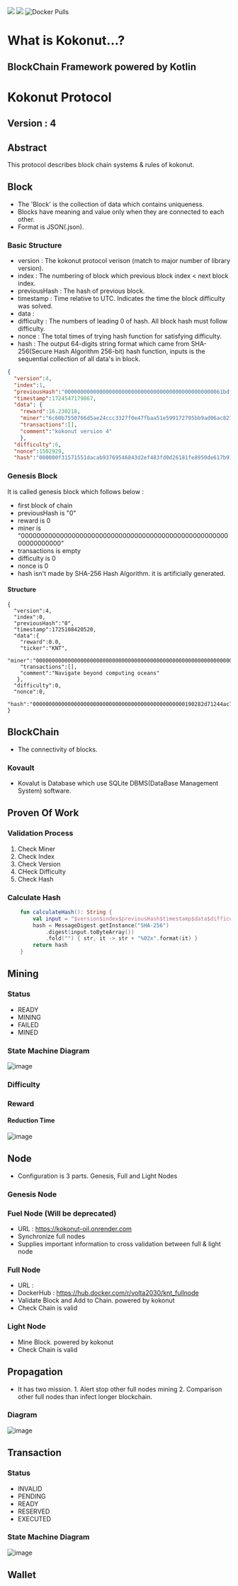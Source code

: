 [![](https://jitpack.io/v/Pascal-Institute/kokonut.svg)](https://jitpack.io/#Pascal-Institute/kokonut)
[![](https://jitpack.io/v/Pascal-Institute/kokonut/month.svg)](https://jitpack.io/#Pascal-Institute/kokonut)
![Docker Pulls](https://img.shields.io/docker/v/volta2030/knt_fullnode?label=knt_fullnode&sort=semver)

# What is Kokonut...?

## BlockChain Framework powered by Kotlin

# Kokonut Protocol

## Version : 4

## Abstract

This protocol describes block chain systems & rules of kokonut.

## Block

- The 'Block' is the collection of data which contains uniqueness.
- Blocks have meaning and value only when they are connected to each other.
- Format is JSON(.json).

### Basic Structure

- version : The kokonut protocol verison (match to major number of library version).
- index : The numbering of block which previous block index < next block index.
- previousHash : The hash of previous block.
- timestamp : Time relative to UTC. Indicates the time the block difficulty was solved.
- data : 
- difficulty : The numbers of leading 0 of hash. All block hash must follow difficulty.
- nonce : The total times of trying hash function for satisfying difficulty.
- hash : The output 64-digits string format which came from SHA-256(Secure Hash Algorithm 256-bit) hash function, inputs is the sequential collection of all data's in block.

```json
{
  "version":4,
  "index":1,
  "previousHash":"00000000000000000000000000000000000000000000000061bdff5e59b8ff4c",
  "timestamp":1724547179867,
  "data": {
    "reward":16.230218,
    "miner":"6c60b7550766d5ae24ccc3327f0e47fbaa51e599172795bb9ad06ac82784a92d",
    "transactions":[],
    "comment":"kokonut version 4"
    },
  "difficulty":6,
  "nonce":1502929,
  "hash":"000000f31571551dacab93769546843d2ef483fd0d26181fe8950de617b919ec"}
```

### Genesis Block

It is called genesis block which follows below :

- first block of chain
- previousHash is "0"
- reward is 0
- miner is "0000000000000000000000000000000000000000000000000000000000000000"
- transactions is empty
- difficulty is 0
- nonce is 0
- hash isn't made by SHA-256 Hash Algorithm. it is artificially generated.

#### Structure

```
{ 
  "version":4,
  "index":0,
  "previousHash":"0",
  "timestamp":1725108420520,
  "data":{
    "reward":0.0,
    "ticker":"KNT",
    "miner":"0000000000000000000000000000000000000000000000000000000000000000",
    "transactions":[],
    "comment":"Navigate beyond computing oceans"
   },
  "difficulty":0,
  "nonce":0,
  "hash":"000000000000000000000000000000000000000000000000190282d71244ac7a"
}
```

## BlockChain

- The connectivity of blocks.

### Kovault

- Kovalut is Database which use SQLite DBMS(DataBase Management System) software.

## Proven Of Work

### Validation Process
 1. Check Miner
 2. Check Index
 3. Check Version
 4. CHeck Difficulty
 5. Check Hash

### Calculate Hash
```kotlin
    fun calculateHash(): String {
        val input = "$version$index$previousHash$timestamp$data$difficulty$nonce"
        hash = MessageDigest.getInstance("SHA-256")
            .digest(input.toByteArray())
            .fold("") { str, it -> str + "%02x".format(it) }
        return hash
    }

```

## Mining

### Status

* READY
* MINING
* FAILED
* MINED

### State Machine Diagram

![image](https://github.com/user-attachments/assets/d53c3d55-3678-4489-a250-5a7bea3d92ee)


### Difficulty

### Reward

#### Reduction Time
![image](https://github.com/user-attachments/assets/631d3d02-c8c6-491f-8ed0-073b11eb8fd5)

## Node
- Configuration is 3 parts. Genesis, Full and Light Nodes

### Genesis Node

### Fuel Node (Will be deprecated)

- URL : https://kokonut-oil.onrender.com
- Synchronize full nodes
- Supplies important information to cross validation between full & light node

### Full Node

- URL :
- DockerHub : https://hub.docker.com/r/volta2030/knt_fullnode
- Validate Block and Add to Chain. powered by kokonut
- Check Chain is valid

### Light Node

- Mine Block. powered by kokonut
- Check Chain is valid

## Propagation

- It has two mission. 1. Alert stop other full nodes mining 2. Comparison other full nodes than
  infect longer blockchain.

### Diagram
![image](https://github.com/user-attachments/assets/e9fe5f3e-e0d6-4410-a43a-13ca6d792fb8)

## Transaction

### Status

* INVALID
* PENDING
* READY
* RESERVED
* EXECUTED

### State Machine Diagram

![image](https://github.com/user-attachments/assets/2f09706d-d207-416b-bd93-6955b2ff7850)

## Wallet
